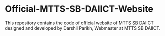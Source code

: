 # Official-MTTS-SB-DAIICT-Website
This repository contains the code of official website of MTTS SB DAIICT designed and developed by Darshil Parikh, Webmaster at MTTS SB DAIICT.
